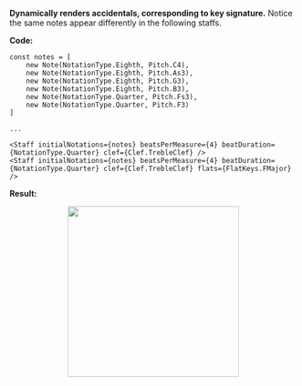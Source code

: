 <b>Dynamically renders accidentals, corresponding to key signature.</b> Notice the same notes appear differently in the following staffs.

<b>Code:</b>

```
const notes = [
    new Note(NotationType.Eighth, Pitch.C4),
    new Note(NotationType.Eighth, Pitch.As3),
    new Note(NotationType.Eighth, Pitch.G3),
    new Note(NotationType.Eighth, Pitch.B3),
    new Note(NotationType.Quarter, Pitch.Fs3),
    new Note(NotationType.Quarter, Pitch.F3)
]
    
...
    
<Staff initialNotations={notes} beatsPerMeasure={4} beatDuration={NotationType.Quarter} clef={Clef.TrebleClef} />
<Staff initialNotations={notes} beatsPerMeasure={4} beatDuration={NotationType.Quarter} clef={Clef.TrebleClef} flats={FlatKeys.FMajor} />
```

<b>Result:</b>

<p align="center">
  <img src="https://github.com/ajdhefley/music-exercises-client/blob/master/docs/doc_accidentals.png" height="300" />
<p>